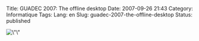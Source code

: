 Title: GUADEC 2007: The offline desktop
Date: 2007-09-26 21:43
Category: Informatique
Tags:
Lang: en
Slug: guadec-2007-the-offline-desktop
Status: published

![\\"\\"](/public/guadec/2007/offline-desktop.png)
